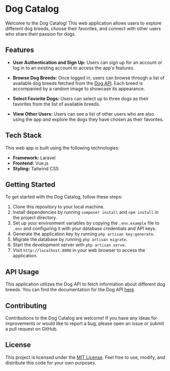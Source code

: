 # Dog Catalog

Welcome to the Dog Catalog! This web application allows users to explore different dog breeds, choose their favorites, and connect with other users who share their passion for dogs.

## Features

- **User Authentication and Sign Up:** Users can sign up for an account or log in to an existing account to access the app's features.

- **Browse Dog Breeds:** Once logged in, users can browse through a list of available dog breeds fetched from the [Dog API](https://dog.ceo/dog-api/documentation/). Each breed is accompanied by a random image to showcase its appearance.

- **Select Favorite Dogs:** Users can select up to three dogs as their favorites from the list of available breeds.

- **View Other Users:** Users can see a list of other users who are also using the app and explore the dogs they have chosen as their favorites.

## Tech Stack

This web app is built using the following technologies:

- **Framework:** Laravel
- **Frontend:** Vue.js
- **Styling:** Tailwind CSS

## Getting Started

To get started with the Dog Catalog, follow these steps:

1. Clone this repository to your local machine.
2. Install dependencies by running `composer install` and `npm install` in the project directory.
3. Set up your environment variables by copying the `.env.example` file to `.env` and configuring it with your database credentials and API keys.
4. Generate the application key by running `php artisan key:generate`.
5. Migrate the database by running `php artisan migrate`.
6. Start the development server with `php artisan serve`.
7. Visit `http://localhost:8000` in your web browser to access the application.

## API Usage

This application utilizes the Dog API to fetch information about different dog breeds. You can find the documentation for the Dog API [here](https://dog.ceo/dog-api/documentation/).

## Contributing

Contributions to the Dog Catalog are welcome! If you have any ideas for improvements or would like to report a bug, please open an issue or submit a pull request on GitHub.

## License

This project is licensed under the [MIT License](LICENSE). Feel free to use, modify, and distribute this code for your own purposes.

